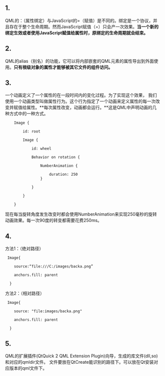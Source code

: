 ## 1.

QML的：（属性绑定）与JavaScript的=（赋值）是不同的。绑定是一个协议，并且存在于整个生命周期。然而JavaScript赋值（=）只会产一次效果。**当一个新的绑定生效或者使用JavaScript赋值给属性时，原绑定的生命周期就会结束。**

## 2.

QML的alias（别名）的功能，它可以将内部嵌套的QML元素的属性导出到外面使用。**只有根级对象的属性才能够被其它文件的组件访问。**

## 3.

一个动画定义了一个属性的在⼀段时间内的变化过程。为了实现这个效果， 我们使用一个动画类型叫做属性行为。这个行为指定了一个动画来定义属性的每一次改变并赋值给属性。**每次属性改变，动画都会运行。**这是QML中声明动画的几种方式中的一种方式。

```
    Image {

        id: root

        Image {

            id: wheel

            Behavior on rotation {

                NumberAnimation {

                    duration: 250
                }

			}

		}

	}
```

现在每当旋转角度发生改变时都会使用NumberAnimation来实现250毫秒的旋转动画效果。每一次90度的转变都需要花费250ms。

## 4.

方法1：（绝对路径）

   

```
 Image{

    source:“file:///C:/images/backa.png”

    anchors.fill: parent

  }
```

方法2：（相对路径）

   

```
 Image{

    source: "file:images/backa.png"

    anchors.fill: parent

  }
```



## 5.

QML的扩展插件(QtQuick 2 QML Extension Plugin)向导，生成的库文件(dll,so)和对应的qmldir文件。 文件要放在QtCreate能识别的路径下。可以放在Qt安装对应版本的qml文件下。